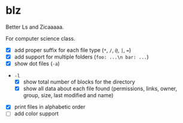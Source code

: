 # blz

Better Ls and Zicaaaaa.

For computer science class.

- [x] add proper suffix for each file type (`*`, `/`, `@`, `|`, `=`)
- [x] add support for multiple folders (`foo: ...\n bar: ...`)
- [x] show dot files (`-a`)
- `-l`
  - [x] show total number of blocks for the directory
  - [x] show all data about each file found (permissions, links, owner, group, size, last modified and name)
- [x] print files in alphabetic order
- [ ] add color support
